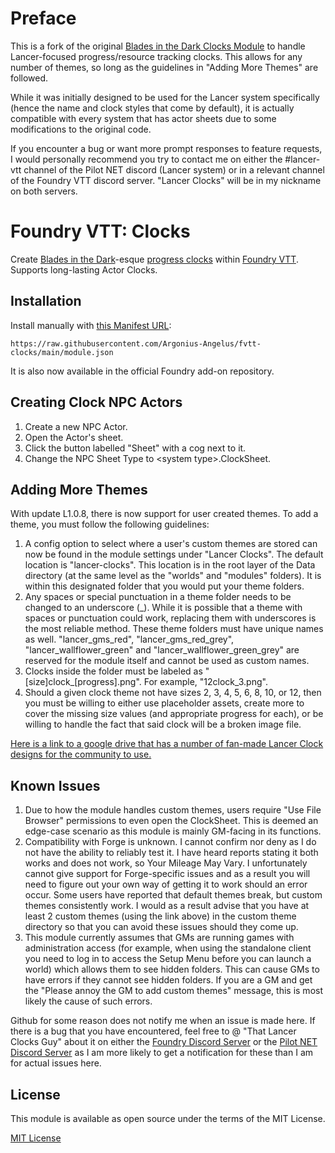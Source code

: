 # Preface
This is a fork of the original [Blades in the Dark Clocks Module](https://github.com/troygoode/fvtt-clocks) to handle Lancer-focused progress/resource tracking clocks. This allows for any number of themes, so long as the guidelines in "Adding More Themes" are followed.

While it was initially designed to be used for the Lancer system specifically (hence the name and clock styles that come by default), it is actually compatible with every system that has actor sheets due to some modifications to the original code.

If you encounter a bug or want more prompt responses to feature requests, I would personally recommend you try to contact me on either the \#lancer-vtt channel of the Pilot NET discord (Lancer system) or in a relevant channel of the Foundry VTT discord server. "Lancer Clocks" will be in my nickname on both servers.


# Foundry VTT: Clocks

Create [Blades in the Dark](https://bladesinthedark.com/)-esque [progress clocks](https://bladesinthedark.com/progress-clocks) within [Foundry VTT](https://foundryvtt.com/). Supports long-lasting Actor Clocks.

## Installation

Install manually with [this Manifest URL](https://raw.githubusercontent.com/Argonius-Angelus/fvtt-clocks/main/module.json):

```
https://raw.githubusercontent.com/Argonius-Angelus/fvtt-clocks/main/module.json
```
It is also now available in the official Foundry add-on repository.


## Creating Clock NPC Actors
1) Create a new NPC Actor.
2) Open the Actor's sheet.
3) Click the button labelled "Sheet" with a cog next to it.
4) Change the NPC Sheet Type to \<system type\>.ClockSheet.

## Adding More Themes

With update L1.0.8, there is now support for user created themes. To add a theme, you must follow the following guidelines:
1) A config option to select where a user's custom themes are stored can now be found in the module settings under "Lancer Clocks". The default location is "lancer-clocks". This location is in the root layer of the Data directory (at the same level as the "worlds" and "modules" folders). It is within this designated folder that you would put your theme folders.
2) Any spaces or special punctuation in a theme folder needs to be changed to an underscore (\_). While it is possible that a theme with spaces or punctuation could work, replacing them with underscores is the most reliable method. These theme folders must have unique names as well. "lancer_gms_red", "lancer_gms_red_grey", "lancer_wallflower_green" and "lancer_wallflower_green_grey" are reserved for the module itself and cannot be used as custom names.
3) Clocks inside the folder must be labeled as "\[size]clock\_\[progress].png". For example, "12clock_3.png".
4) Should a given clock theme not have sizes 2, 3, 4, 5, 6, 8, 10, or 12, then you must be willing to either use placeholder assets, create more to cover the missing size values (and appropriate progress for each), or be willing to handle the fact that said clock will be a broken image file.

[Here is a link to a google drive that has a number of fan-made Lancer Clock designs for the community to use.](https://drive.google.com/drive/folders/1Lhal4Of9Z3BWIoqz1bE7BakqDSbo7sWH)

## Known Issues
1) Due to how the module handles custom themes, users require "Use File Browser" permissions to even open the ClockSheet. This is deemed an edge-case scenario as this module is mainly GM-facing in its functions.
2) Compatibility with Forge is unknown. I cannot confirm nor deny as I do not have the ability to reliably test it. I have heard reports stating it both works and does not work, so Your Mileage May Vary. I unfortunately cannot give support for Forge-specific issues and as a result you will need to figure out your own way of getting it to work should an error occur. Some users have reported that default themes break, but custom themes consistently work. I would as a result advise that you have at least 2 custom themes (using the link above) in the custom theme directory so that you can avoid these issues should they come up.
3) This module currently assumes that GMs are running games with administration access (for example, when using the standalone client you need to log in to access the Setup Menu before you can launch a world) which allows them to see hidden folders. This can cause GMs to have errors if they cannot see hidden folders. If you are a GM and get the "Please annoy the GM to add custom themes" message, this is most likely the cause of such errors.

Github for some reason does not notify me when an issue is made here. If there is a bug that you have encountered, feel free to @ "That Lancer Clocks Guy" about it on either the [Foundry Discord Server](https://discord.gg/foundryvtt) or the [Pilot NET Discord Server](https://discord.com/invite/lancer) as I am more likely to get a notification for these than I am for actual issues here.

## License

This module is available as open source under the terms of the MIT License.

[MIT License](http://www.opensource.org/licenses/mit-license.php)
